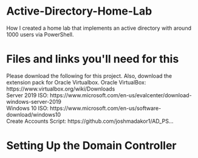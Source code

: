 # Active-Directory-Home-Lab
How I created a home lab that implements an active directory with around 1000 users via PowerShell.

<h1>Files and links you'll need for this</h1>
Please download the following for this project. Also, download the extension pack for Oracle Virtualbox.
Oracle VirtualBox: https://www.virtualbox.org/wiki/Downloads <br>
Server 2019 ISO: https://www.microsoft.com/en-us/evalcenter/download-windows-server-2019 <br>
Windows 10 ISO: https://www.microsoft.com/en-us/software-download/windows10 <br>
Create Accounts Script: https://github.com/joshmadakor1/AD_PS... <br>

<h1>Setting Up the Domain Controller</h1>

